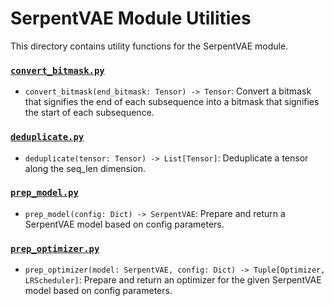 # SerpentVAE Module Utilities

This directory contains utility functions for the SerpentVAE module.

### [`convert_bitmask.py`](convert_bitmask.py)
- `convert_bitmask(end_bitmask: Tensor) -> Tensor`: Convert a bitmask that signifies the end of each subsequence into a bitmask that signifies the start of each subsequence.

<!--
- `test_convert_bitmask()`: Test the `convert_bitmask` function.
-->

### [`deduplicate.py`](deduplicate.py)
- `deduplicate(tensor: Tensor) -> List[Tensor]`: Deduplicate a tensor along the seq_len dimension.

### [`prep_model.py`](prep_model.py)
- `prep_model(config: Dict) -> SerpentVAE`: Prepare and return a SerpentVAE model based on config parameters.

### [`prep_optimizer.py`](prep_optimizer.py)
- `prep_optimizer(model: SerpentVAE, config: Dict) -> Tuple[Optimizer, LRScheduler]`: Prepare and return an optimizer for the given SerpentVAE model based on config parameters.

